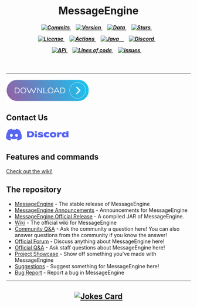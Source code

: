 <h1 align = "center">MessageEngine</h1>

<h5 align = "center">
	
<a href = "https://github.com/afkvido-development/MessageEngine/pulse">
	<img alt="Commits" src = "https://img.shields.io/github/commit-activity/y/afkvido-development/MessageEngine?color=purple&label=Commits&logo=Git&logoColor=white&style=for-the-badge">
</a>⠀
	
<a href = "https://github.com/afkvido-development/MessageEngine/releases/latest">	
	<img alt="Version" src="https://img.shields.io/github/v/release/afkvido-development/MessageEngine?label=Version&logo=Java&logoColor=white&style=for-the-badge">
</a>⠀
	
<a href = "https://github.com/afkvido-development/MessageEngine/tree/OfficialRelease">	
	<img alt="Data" src="https://img.shields.io/github/repo-size/afkvido-development/MessageEngine?color=lightblue&label=Data&logo=GitHub&logoColor=white&style=for-the-badge">
</a>⠀	
	
<a href = "https://github.com/afkvido-development/MessageEngine/stargazers">	
	<img alt="Stars" src="https://img.shields.io/github/stars/afkvido-development/MessageEngine?logo=GitHub&logoColor=white&style=for-the-badge">
</a>⠀
	
<p></p>	
	
<a href = "https://github.com/afkvido-development/MessageEngine/blob/OfficialRelease/LICENSE.txt">	
	<img alt="License" src="https://img.shields.io/badge/License-MPL--2.0-important?logo=GitHub&logoColor=white&style=for-the-badge">
</a>⠀
	
<a href = "https://github.com/afkvido-development/MessageEngine/actions">	
	<img alt="Actions" src="https://img.shields.io/github/workflow/status/afkvido-development/MessageEngine/CI?label=Checks&logo=GitHub%20Actions&logoColor=white&style=for-the-badge">
</a>⠀
	
	
<a href = "https://github.com/afkvido-development/MessageEngine/search?l=java">	 
	<img alt="Java" src="https://img.shields.io/github/languages/top/afkvido-development/MessageEngine?color=cyan&logo=java&logoColor=white&style=for-the-badge">⠀
</a>⠀

<a href = "https://disboard.org/server/893975758677086238">	 
	<img alt="Discord" src="https://img.shields.io/discord/893975758677086238?color=blue&label=Discord&logo=Discord&logoColor=white&style=for-the-badge">
</a>⠀

<p></p>	
	
<a href = "https://github.com/afkvido-development/MessageEngine-API">
    <img alt="API" src="https://img.shields.io/website?down_color=critical&down_message=Offline&label=API&logo=CircleCI&logoColor=white&style=for-the-badge&up_color=brgreen&up_message=Online&url=https%3A%2F%2Fraw.githubusercontent.com%2Fafkvido-development%2FMessageEngine-API%2Fmaster%2Fsrc%2Fapi%2FAPI.yml">
</a>⠀

<a href = "https://github.com/afkvido-development/MessageEngine/find/main">
	<img alt="Lines of code" src="https://img.shields.io/tokei/lines/github/afkvido-development/MessageEngine?color=green&label=Lines&logo=Circle&logoColor=white&style=for-the-badge">
</a>⠀

<a href = "https://github.com/afkvido-development/MessageEngine/issues">	
	<img alt="issues" src="https://img.shields.io/github/issues/afkvido-development/MessageEngine?color=success&label=issues&logo=GitHub%20Actions&logoColor=white&style=for-the-badge">
</a>⠀	
	
</h5>⠀

______
<a href = "https://MessageEngine.github.io">
<img src="https://raw.githubusercontent.com/afkvido/image-repository/ImageRepo/Modern%20Download%20Button.png" width="225"/>
</a>

<p></p>


<h2>Contact Us</h2>

<a href = "https://disboard.org/server/893975758677086238">
	
<img src="https://raw.githubusercontent.com/afkvido/image-repository/ImageRepo/full_logo_blurple_RGB.png" width="170">	
	
</a>	


<h2>Features and commands</h2>

<a href = "https://github.com/afkvido/MessageEngine/wiki/Commands#commands-list">Check out the wiki!</a>

## The repository
  * <a href = "https://github.com/afkvido-development/MessageEngine">MessageEngine</a> - The stable release of MessageEngine
  * <a href = "https://github.com/afkvido-development/MessageEngine/discussions/categories/announcements">MessageEngine Announcements</a> - Announcements for MessageEngine
  * <a href = "https://github.com/afkvido-development/MessageEngine/releases">MessageEngine Official Release</a> - A compiled JAR of MessageEngine.
  * <a href = "https://github.com/afkvido-development/MessageEngine/wiki">Wiki</a> - The official wiki for MessageEngine
  * <a href = "https://github.com/afkvido-development/MessageEngine/discussions/categories/community-q-a">Community Q&A</a> - Ask the community a question here! You can also answer questions from the community if you know the answer!
  * <a href = "https://github.com/afkvido-development/MessageEngine/discussions/categories/forum">Official Forum</a> - Discuss anything about MessageEngine here!
  * <a href = "https://github.com/afkvido-development/MessageEngine/discussions/categories/official-q-a">Official Q&A</a> - Ask staff questions about MessageEngine here!
  * <a href = "https://github.com/afkvido-development/MessageEngine/discussions/categories/project-showcase">Project Showcase</a> - Show off something you've made with MessageEngine
  * <a href = "https://github.com/afkvido-development/MessageEngine/discussions/categories/suggestions">Suggestions</a> - Suggest something for MessageEngine here!
  * <a href = "https://github.com/afkvido-development/MessageEngine/issues/new/choose">Bug Report</a> - Report a bug in MessageEngine

_______

<h2 align="center">
<a href = "https://github.com/afkvido-development/MessageEngine">	
<img src="https://readme-jokes.vercel.app/api" alt="Jokes Card" />
</a>
</h2>
